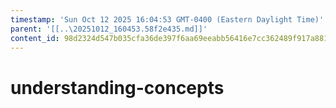 ```yaml
---
timestamp: 'Sun Oct 12 2025 16:04:53 GMT-0400 (Eastern Daylight Time)'
parent: '[[..\20251012_160453.58f2e435.md]]'
content_id: 98d2324d547b035cfa36de397f6aa69eeabb56416e7cc362489f917a8812119f
---
```


# understanding-concepts
